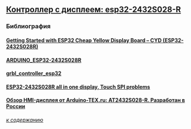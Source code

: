 ## [Контроллер с дисплеем: esp32-2432S028-R](#) 


### Библиография

#### [Getting Started with ESP32 Cheap Yellow Display Board – CYD (ESP32-2432S028R)](https://randomnerdtutorials.com/cheap-yellow-display-esp32-2432s028r/)

#### [ARDUINO_ESP32-2432S028R](https://github.com/OttoMeister/ARDUINO_ESP32-2432S028R?ysclid=m6f9e96s4l353172321)

#### [grbl_controller_esp32](https://github.com/mstrens/grbl_controller_esp32)

#### [ESP32-2432S028R all in one display, Touch SPI problems](https://forum.arduino.cc/t/esp32-2432s028r-all-in-one-display-touch-spi-problems/1059746)

#### [Обзор HMI-дисплея от Arduino-TEX.ru: AT2432S028-R. Разработан в России](https://arduino-tex.ru/news/181/obzor-hmi-displeya-ot-arduino-texru-at2432s028-r.html?ysclid=m6fa2hhgwm696142315)


###### [к содержанию](#%D1%82%D0%B5%D0%B7%D0%B8%D1%81%D1%8B-%D0%BF%D1%80o%D0%B5%D0%BA%D1%82%D0%B0)
